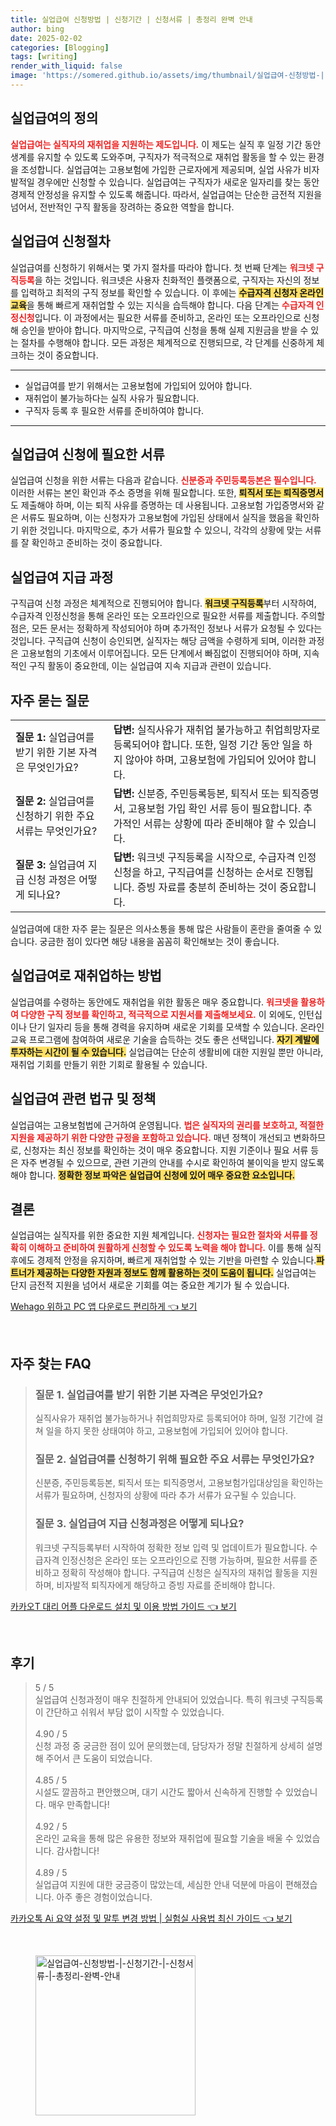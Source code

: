 ```yaml
---
title: 실업급여 신청방법 | 신청기간 | 신청서류 | 총정리 완벽 안내
author: bing
date: 2025-02-02
categories: [Blogging]
tags: [writing]
render_with_liquid: false
image: 'https://somered.github.io/assets/img/thumbnail/실업급여-신청방법-|-신청기간-|-신청서류-|-총정리-완벽-안내.webp'
---
```



<h2 id='실업급여의 정의'>실업급여의 정의</h2>

<p><b><span style="color: #ee2323;">실업급여는 실직자의 재취업을 지원하는 제도입니다.</span></b> 이 제도는 실직 후 일정 기간 동안 생계를 유지할 수 있도록 도와주며, 구직자가 적극적으로 재취업 활동을 할 수 있는 환경을 조성합니다. 실업급여는 고용보험에 가입한 근로자에게 제공되며, 실업 사유가 비자발적일 경우에만 신청할 수 있습니다. 실업급여는 구직자가 새로운 일자리를 찾는 동안 경제적 안정성을 유지할 수 있도록 해줍니다. 따라서, 실업급여는 단순한 금전적 지원을 넘어서, 전반적인 구직 활동을 장려하는 중요한 역할을 합니다.</p>

<h2 id='실업급여 신청절차'>실업급여 신청절차</h2>

<p>실업급여를 신청하기 위해서는 몇 가지 절차를 따라야 합니다. 첫 번째 단계는 <b><span style="color: #ee2323;">워크넷 구직등록</span></b>을 하는 것입니다. 워크넷은 사용자 친화적인 플랫폼으로, 구직자는 자신의 정보를 입력하고 최적의 구직 정보를 확인할 수 있습니다. 이 후에는 <b><span style="background-color: #ffe066;">수급자격 신청자 온라인 교육</span></b>을 통해 빠르게 재취업할 수 있는 지식을 습득해야 합니다. 다음 단계는 <b><span style="color: #ee2323;">수급자격 인정신청</span></b>입니다. 이 과정에서는 필요한 서류를 준비하고, 온라인 또는 오프라인으로 신청해 승인을 받아야 합니다. 마지막으로, 구직급여 신청을 통해 실제 지원금을 받을 수 있는 절차를 수행해야 합니다. 모든 과정은 체계적으로 진행되므로, 각 단계를 신중하게 체크하는 것이 중요합니다.</p>

<hr />

<ul>
    <li>실업급여를 받기 위해서는 고용보험에 가입되어 있어야 합니다.</li>
    <li>재취업이 불가능하다는 실직 사유가 필요합니다.</li>
    <li>구직자 등록 후 필요한 서류를 준비하여야 합니다.</li>
</ul>

<hr />

<h2 id='실업급여 신청에 필요한 서류'>실업급여 신청에 필요한 서류</h2>

<p>실업급여 신청을 위한 서류는 다음과 같습니다. <b><span style="color: #ee2323;">신분증과 주민등록등본은 필수입니다.</span></b> 이러한 서류는 본인 확인과 주소 증명을 위해 필요합니다. 또한, <b><span style="background-color: #ffe066;">퇴직서 또는 퇴직증명서</span></b>도 제출해야 하며, 이는 퇴직 사유를 증명하는 데 사용됩니다. 고용보험 가입증명서와 같은 서류도 필요하며, 이는 신청자가 고용보험에 가입된 상태에서 실직을 했음을 확인하기 위한 것입니다. 마지막으로, 추가 서류가 필요할 수 있으니, 각각의 상황에 맞는 서류를 잘 확인하고 준비하는 것이 중요합니다.</p>

<h2 id='실업급여 지급 과정'>실업급여 지급 과정</h2>

<p>구직급여 신청 과정은 체계적으로 진행되어야 합니다. <b><span style="background-color: #ffe066;">워크넷 구직등록</span></b>부터 시작하여, 수급자격 인정신청을 통해 온라인 또는 오프라인으로 필요한 서류를 제출합니다. 주의할 점은, 모든 문서는 정확하게 작성되어야 하며 추가적인 정보나 서류가 요청될 수 있다는 것입니다. 구직급여 신청이 승인되면, 실직자는 해당 금액을 수령하게 되며, 이러한 과정은 고용보험의 기초에서 이루어집니다. 모든 단계에서 빠짐없이 진행되어야 하며, 지속적인 구직 활동이 중요한데, 이는 실업급여 지속 지급과 관련이 있습니다.</p>

<h2 id='자주 묻는 질문'>자주 묻는 질문</h2>

<table>
    <tr>
        <td><b>질문 1:</b> 실업급여를 받기 위한 기본 자격은 무엇인가요?</td>
        <td><b>답변:</b> 실직사유가 재취업 불가능하고 취업희망자로 등록되어야 합니다. 또한, 일정 기간 동안 일을 하지 않아야 하며, 고용보험에 가입되어 있어야 합니다.</td>
    </tr>
    <tr>
        <td><b>질문 2:</b> 실업급여를 신청하기 위한 주요 서류는 무엇인가요?</td>
        <td><b>답변:</b> 신분증, 주민등록등본, 퇴직서 또는 퇴직증명서, 고용보험 가입 확인 서류 등이 필요합니다. 추가적인 서류는 상황에 따라 준비해야 할 수 있습니다.</td>
    </tr>
    <tr>
        <td><b>질문 3:</b> 실업급여 지급 신청 과정은 어떻게 되나요?</td>
        <td><b>답변:</b> 워크넷 구직등록을 시작으로, 수급자격 인정신청을 하고, 구직급여를 신청하는 순서로 진행됩니다. 증빙 자료를 충분히 준비하는 것이 중요합니다.</td>
    </tr>
</table>

<p>실업급여에 대한 자주 묻는 질문은 의사소통을 통해 많은 사람들이 혼란을 줄여줄 수 있습니다. 궁금한 점이 있다면 해당 내용을 꼼꼼히 확인해보는 것이 좋습니다.</p>

<h2 id='실업급여로 재취업하는 방법'>실업급여로 재취업하는 방법</h2>

<p>실업급여를 수령하는 동안에도 재취업을 위한 활동은 매우 중요합니다. <b><span style="color: #ee2323;">워크넷을 활용하여 다양한 구직 정보를 확인하고, 적극적으로 지원서를 제출해보세요.</span></b> 이 외에도, 인턴십이나 단기 일자리 등을 통해 경력을 유지하며 새로운 기회를 모색할 수 있습니다. 온라인 교육 프로그램에 참여하여 새로운 기술을 습득하는 것도 좋은 선택입니다. <b><span style="background-color: #ffe066;">자기 계발에 투자하는 시간이 될 수 있습니다.</span></b> 실업급여는 단순히 생활비에 대한 지원일 뿐만 아니라, 재취업 기회를 만들기 위한 기회로 활용될 수 있습니다.</p>

<h2 id='실업급여 관련 법규 및 정책'>실업급여 관련 법규 및 정책</h2>

<p>실업급여는 고용보험법에 근거하여 운영됩니다. <b><span style="color: #ee2323;">법은 실직자의 권리를 보호하고, 적절한 지원을 제공하기 위한 다양한 규정을 포함하고 있습니다.</span></b> 매년 정책이 개선되고 변화하므로, 신청자는 최신 정보를 확인하는 것이 매우 중요합니다. 지원 기준이나 필요 서류 등은 자주 변경될 수 있으므로, 관련 기관의 안내를 수시로 확인하여 불이익을 받지 않도록 해야 합니다. <b><span style="background-color: #ffe066;">정확한 정보 파악은 실업급여 신청에 있어 매우 중요한 요소입니다.</span></b></p>

<h2 id='결론'>결론</h2>

<p>실업급여는 실직자를 위한 중요한 지원 체계입니다. <b><span style="color: #ee2323;">신청자는 필요한 절차와 서류를 정확히 이해하고 준비하여 원활하게 신청할 수 있도록 노력을 해야 합니다.</span></b> 이를 통해 실직 후에도 경제적 안정을 유지하며, 빠르게 재취업할 수 있는 기반을 마련할 수 있습니다.<b><span style="background-color: #ffe066;">파트너가 제공하는 다양한 자원과 정보도 함께 활용하는 것이 도움이 됩니다.</span></b> 실업급여는 단지 금전적 지원을 넘어서 새로운 기회를 여는 중요한 계기가 될 수 있습니다.</p>


<p><a class="click-button" title="Wehago 위하고 PC 앱 다운로드 편리하게" href="https://somered.github.io/posts/Wehago-%EC%9C%84%ED%95%98%EA%B3%A0-PC-%EC%95%B1-%EB%8B%A4%EC%9A%B4%EB%A1%9C%EB%93%9C-%ED%8E%B8%EB%A6%AC%ED%95%98%EA%B2%8C/" rel="dofollow">Wehago 위하고 PC 앱 다운로드 편리하게 👈 보기</a></p><br>
<h2 id='자주_찾는_FAQ'>자주 찾는 FAQ</h2>
<div itemscope="" itemtype="https://schema.org/FAQPage"> 
<blockquote> 
<div itemscope="" itemprop="mainEntity" itemtype="https://schema.org/Question"> 
<h3 itemprop="name">질문 1. 실업급여를 받기 위한 기본 자격은 무엇인가요?</h3> 
<div itemscope="" itemprop="acceptedAnswer" itemtype="https://schema.org/Answer"> 
<span itemprop="text"> 
<p>실직사유가 재취업 불가능하거나 취업희망자로 등록되어야 하며, 일정 기간에 걸쳐 일을 하지 못한 상태여야 하고, 고용보험에 가입되어 있어야 합니다.</p> 
</span> 
</div> 
</div> 

<div itemscope="" itemprop="mainEntity" itemtype="https://schema.org/Question"> 
<h3 itemprop="name">질문 2. 실업급여를 신청하기 위해 필요한 주요 서류는 무엇인가요?</h3> 
<div itemscope="" itemprop="acceptedAnswer" itemtype="https://schema.org/Answer"> 
<span itemprop="text"> 
<p>신분증, 주민등록등본, 퇴직서 또는 퇴직증명서, 고용보험가입대상임을 확인하는 서류가 필요하며, 신청자의 상황에 따라 추가 서류가 요구될 수 있습니다.</p> 
</span> 
</div> 
</div> 

<div itemscope="" itemprop="mainEntity" itemtype="https://schema.org/Question"> 
<h3 itemprop="name">질문 3. 실업급여 지급 신청과정은 어떻게 되나요?</h3> 
<div itemscope="" itemprop="acceptedAnswer" itemtype="https://schema.org/Answer"> 
<span itemprop="text"> 
<p>워크넷 구직등록부터 시작하여 정확한 정보 입력 및 업데이트가 필요합니다. 수급자격 인정신청은 온라인 또는 오프라인으로 진행 가능하며, 필요한 서류를 준비하고 정확히 작성해야 합니다. 구직급여 신청은 실직자의 재취업 활동을 지원하며, 비자발적 퇴직자에게 해당하고 증빙 자료를 준비해야 합니다.</p> 
</span> 
</div> 
</div> 
</blockquote> 
</div>
<p><a class="click-button" title="카카오T 대리 어플 다운로드 설치 및 이용 방법 가이드" href="https://somered.github.io/posts/%EC%B9%B4%EC%B9%B4%EC%98%A4T-%EB%8C%80%EB%A6%AC-%EC%96%B4%ED%94%8C-%EB%8B%A4%EC%9A%B4%EB%A1%9C%EB%93%9C-%EC%84%A4%EC%B9%98-%EB%B0%8F-%EC%9D%B4%EC%9A%A9-%EB%B0%A9%EB%B2%95-%EA%B0%80%EC%9D%B4%EB%93%9C/" rel="dofollow">카카오T 대리 어플 다운로드 설치 및 이용 방법 가이드 👈 보기</a></p><br>
<h2 id='후기'>후기</h2>
<div itemscope itemtype="https://schema.org/Product">
  <blockquote>
  <div itemprop="review" itemscope itemtype="https://schema.org/Review">
      <div itemprop="reviewRating" itemscope itemtype="https://schema.org/Rating"> <span itemprop="ratingValue">5</span> / <span itemprop="bestRating">5</span> </div>
      <span itemprop="reviewBody">실업급여 신청과정이 매우 친절하게 안내되어 있었습니다. 특히 워크넷 구직등록이 간단하고 쉬워서 부담 없이 시작할 수 있었습니다.</span>
  </div>
  <br>
  <div itemprop="review" itemscope itemtype="https://schema.org/Review">
      <div itemprop="reviewRating" itemscope itemtype="https://schema.org/Rating"> <span itemprop="ratingValue">4.90</span> / <span itemprop="bestRating">5</span> </div>
      <span itemprop="reviewBody">신청 과정 중 궁금한 점이 있어 문의했는데, 담당자가 정말 친절하게 상세히 설명해 주어서 큰 도움이 되었습니다.</span>
  </div>
  <br>
  <div itemprop="review" itemscope itemtype="https://schema.org/Review">
      <div itemprop="reviewRating" itemscope itemtype="https://schema.org/Rating"> <span itemprop="ratingValue">4.85</span> / <span itemprop="bestRating">5</span> </div>
      <span itemprop="reviewBody">시설도 깔끔하고 편안했으며, 대기 시간도 짧아서 신속하게 진행할 수 있었습니다. 매우 만족합니다!</span>
  </div>
  <br>
  <div itemprop="review" itemscope itemtype="https://schema.org/Review">
      <div itemprop="reviewRating" itemscope itemtype="https://schema.org/Rating"> <span itemprop="ratingValue">4.92</span> / <span itemprop="bestRating">5</span> </div>
      <span itemprop="reviewBody">온라인 교육을 통해 많은 유용한 정보와 재취업에 필요할 기술을 배울 수 있었습니다. 감사합니다!</span>
  </div>
  <br>
  <div itemprop="review" itemscope itemtype="https://schema.org/Review">
      <div itemprop="reviewRating" itemscope itemtype="https://schema.org/Rating"> <span itemprop="ratingValue">4.89</span> / <span itemprop="bestRating">5</span> </div>
      <span itemprop="reviewBody">실업급여 지원에 대한 궁금증이 많았는데, 세심한 안내 덕분에 마음이 편해졌습니다. 아주 좋은 경험이었습니다.</span>
  </div>
  </blockquote>
</div>
<p><a class="click-button" title="카카오톡 Ai 요약 설정 및 말투 변경 방법 | 실험실 사용법 최신 가이드" href="https://somered.github.io/posts/%EC%B9%B4%EC%B9%B4%EC%98%A4%ED%86%A1-Ai-%EC%9A%94%EC%95%BD-%EC%84%A4%EC%A0%95-%EB%B0%8F-%EB%A7%90%ED%88%AC-%EB%B3%80%EA%B2%BD-%EB%B0%A9%EB%B2%95-%EC%8B%A4%ED%97%98%EC%8B%A4-%EC%82%AC%EC%9A%A9%EB%B2%95-%EC%B5%9C%EC%8B%A0-%EA%B0%80%EC%9D%B4%EB%93%9C/" rel="dofollow">카카오톡 Ai 요약 설정 및 말투 변경 방법 | 실험실 사용법 최신 가이드 👈 보기</a></p><br>
<figure class="image"><img src="https://somered.github.io/assets/img/thumbnail/실업급여-신청방법-|-신청기간-|-신청서류-|-총정리-완벽-안내.webp" alt="실업급여-신청방법-|-신청기간-|-신청서류-|-총정리-완벽-안내" width="256" height="256"></figure>